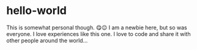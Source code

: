 # hello-world
This is somewhat personal though. 😋😉
I am a newbie here, but so was everyone.
I love experiences like this one.
I love to code and share it with other people around the world...
